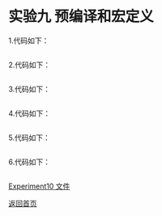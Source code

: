 # 实验九 预编译和宏定义

1.代码如下：
```c

```

2.代码如下：
```c

```

3.代码如下：
```c

```

4.代码如下：
```c

```

5.代码如下：
```c

```

6.代码如下：
```c

```

[Experiment10 文件](/Experiment10.md)

[返回首页](/README.md)
